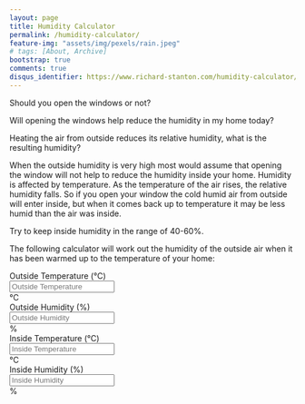 ```yaml
---
layout: page
title: Humidity Calculator
permalink: /humidity-calculator/
feature-img: "assets/img/pexels/rain.jpeg"
# tags: [About, Archive]
bootstrap: true
comments: true
disqus_identifier: https://www.richard-stanton.com/humidity-calculator/
---
```


<script type="text/javascript">
$( document ).ready(function() {
    var pastValue, pastSelectionStart, pastSelectionEnd;

    $("input").on("keydown", function() {
        pastValue          = this.value;
        pastSelectionStart = this.selectionStart;
        pastSelectionEnd   = this.selectionEnd;
    }).on("input propertychange", function() {
        var regex = /^[0-9]+\.?[0-9]*$/;

        if (this.value.length > 0 && !regex.test(this.value)) {
            this.value          = pastValue;
            this.selectionStart = pastSelectionStart;
            this.selectionEnd   = pastSelectionEnd;
        }
        
        
        computeHumidity();
    });
});

function computeHumidity() {
    // get all variables
    var outsideTemp, insideTemp, outsideHumid;
    
    outsideTemp = parseFloat($('#outsideTemp').val());
    outsideHumid = parseFloat($('#outsideHumid').val());
    insideTemp = parseFloat($('#insideTemp').val());
    
    if(!isNaN(outsideTemp) && !isNaN(outsideHumid) && !isNaN(insideTemp)) {
        var insideHumid, satVarPOut, satVarPIn;
        satVarPIn = 6.122*Math.exp(17.62*insideTemp/(243.12+insideTemp));
        satVarPOut = 6.122*Math.exp(17.62*outsideTemp/(243.12+outsideTemp));
        insideHumid = (insideTemp+273)*outsideHumid*satVarPOut / ((outsideTemp+273)*satVarPIn);

        
        $('#insideHumid').val(Math.round(insideHumid));			
    }
}
</script>



Should you open the windows or not?

Will opening the windows help reduce the humidity in my home today?

Heating the air from outside reduces its relative humidity, what is the resulting humidity?

When the outside humidity is very high most would assume that opening the window will not help to reduce the humidity inside your home. Humidity is affected by temperature. As the temperature of the air rises, the relative humidity falls. So if you open your window the cold humid air from outside will enter inside, but when it comes back up to temperature it may be less humid than the air was inside.

Try to keep inside humidity in the range of 40-60%.

The following calculator will work out the humidity of the outside air when it has been warmed up to the temperature of your home:


<div class="container-fluid">
    <form id="formdata">
        <!-- outside -->
        <div class="row justify-content-center">
            <div class="col-md-4">
                <div class="form-group form-group-lg">
                    <label class="sr-only" for="exampleInputAmount">Outside Temperature (&deg;C)</label>
                    <div class="input-group">
                        <input type="text" class="form-control" id="outsideTemp" placeholder="Outside Temperature">
                          <div class="input-group-append">
                            <span class="input-group-text">&deg;C</span>
                        </div>
                    </div>
                </div>
            </div>
            <div class="col-md-4">
                <div class="form-group form-group-lg">
                    <label class="sr-only" for="exampleInputAmount">Outside Humidity (%)</label>
                    <div class="input-group">
                        <input type="text" class="form-control" id="outsideHumid" placeholder="Outside Humidity">
                        <div class="input-group-append">
                            <span class="input-group-text">%</span>
                        </div>
                    </div>
                </div>
            </div>
        </div>
        <!-- inside -->
        <div class="row justify-content-center">
            <div class="col-md-4 col-md-offset-2">
                <div class="form-group form-group-lg">
                    <label class="sr-only" for="exampleInputAmount">Inside Temperature (&deg;C)</label>
                    <div class="input-group">
                        <input type="text" class="form-control" id="insideTemp" placeholder="Inside Temperature">
                        <div class="input-group-append">
                            <span class="input-group-text">&deg;C</span>
                        </div>
                    </div>
                </div>
            </div>
            <div class="col-md-4">
                <div class="form-group form-group-lg">
                    <label class="sr-only" for="exampleInputAmount">Inside Humidity (%)</label>
                    <div class="input-group">
                        <input type="text" class="form-control" id="insideHumid" placeholder="Inside Humidity" readonly>
                        <div class="input-group-append">
                            <span class="input-group-text">%</span>
                        </div>
                    </div>
                </div>
            </div>
        </div>
    </form>
</div>
